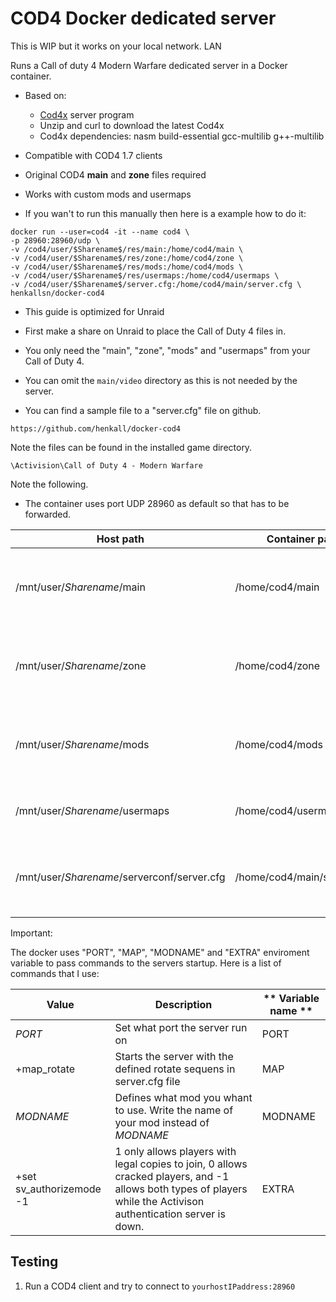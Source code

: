 # COD4 Docker dedicated server

This is WIP but it works on your local network.  LAN

Runs a Call of duty 4 Modern Warfare dedicated server in a Docker container.

- Based on:
    - [Cod4x](https://cod4x.me/) server program
    - Unzip and curl to download the latest Cod4x
    - Cod4x dependencies: nasm build-essential gcc-multilib g++-multilib
- Compatible with COD4 1.7 clients
- Original COD4 **main** and **zone** files required
- Works with custom mods and usermaps

- If you wan't to run this manually then here is a example how to do it:

~~~
docker run --user=cod4 -it --name cod4 \
-p 28960:28960/udp \
-v /cod4/user/$Sharename$/res/main:/home/cod4/main \
-v /cod4/user/$Sharename$/res/zone:/home/cod4/zone \
-v /cod4/user/$Sharename$/res/mods:/home/cod4/mods \
-v /cod4/user/$Sharename$/res/usermaps:/home/cod4/usermaps \
-v /cod4/user/$Sharename$/server.cfg:/home/cod4/main/server.cfg \
henkallsn/docker-cod4
~~~

- This guide is optimized for Unraid

- First make a share on Unraid to place the Call of Duty 4 files in.

- You only need the "main", "zone", "mods" and "usermaps" from your Call of Duty 4.
- You can omit the `main/video` directory as this is not needed by the server.
- You can find a sample file to a "server.cfg" file on github.
~~~
https://github.com/henkall/docker-cod4
~~~

Note the files can be found in the installed game directory. 
~~~
\Activision\Call of Duty 4 - Modern Warfare
~~~

Note the following.
- The container uses port UDP 28960 as default so that has to be forwarded.

| **Host path** | **Container path** | Note |
| --- | --- | --- |
| /mnt/user/$Sharename$/main | /home/cod4/main | I copied the contents of this from my CoD4:MW |
| /mnt/user/$Sharename$/zone | /home/cod4/zone | I copied the contents of this from my CoD4:MW |
| /mnt/user/$Sharename$/mods | /home/cod4/mods | I keep any mods I want to install on the server in here |
| /mnt/user/$Sharename$/usermaps | /home/cod4/usermaps | I keep my custom maps in here |
| /mnt/user/$Sharename$/serverconf/server.cfg | /home/cod4/main/server.cfg | This is where to point to your server.cfg file |

Important:

The docker uses "PORT", "MAP", "MODNAME" and "EXTRA" enviroment variable to pass commands to the servers startup.
Here is a list of commands that I use:

| **Value** | **Description** | ** Variable name ** |
|---|---|---|
| $PORT$ | Set what port the server run on | PORT |
| +map_rotate | Starts the server with the defined rotate sequens in server.cfg file | MAP |
| $MODNAME$ | Defines what mod you whant to use. Write the name of your mod instead of $MODNAME$ | MODNAME |
| +set sv_authorizemode -1 | 1 only allows players with legal copies to join, 0 allows cracked players, and -1 allows both types of players while the Activison authentication server is down. | EXTRA |

## Testing

1. Run a COD4 client and try to connect to `yourhostIPaddress:28960`
